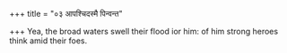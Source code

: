 +++
title = "०३ आपश्चिदस्मै पिन्वन्त"

+++
Yea, the broad waters swell their flood ior him: of him strong heroes think amid their foes.